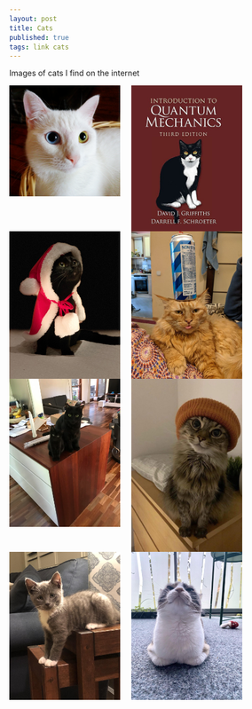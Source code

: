 ```yaml
---
layout: post
title: Cats
published: true
tags: link cats
---
```


Images of cats I find on the internet



<img src="../assets/Cats/Van_Cat.bmp" width="200" style="float:left; margin-right:20px;">
<img src="../assets/Cats/Quantum_Cat.jpg" width="200" style="float:left; margin-right:20px;">
<img src="../assets/Cats/Santa_Cat.jpg" width="200" style="float:left; margin-right:20px;">
<img src="../assets/Cats/Beer_Cat.jpg" width="200" style="float:left; margin-right:20px;">
<img src="../assets/Cats/Dont_Mess_Cat.webp" width="200" style="float:left; margin-right:20px;">
<img src="../assets/Cats/Beanie_Cat.jpg" width="200" style="float:left; margin-right:20px;">
<img src="../assets/Cats/Smokey_Cat.jpg" width="200" style="float:left; margin-right:20px;">
<img src="../assets/Cats/Seal_Cat.jpg" width="200" style="float:left; margin-right:20px;">